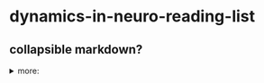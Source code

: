 # dynamics-in-neuro-reading-list

## collapsible markdown?

<details>
  <summary>more:</summary>
  asdasd
</details>
